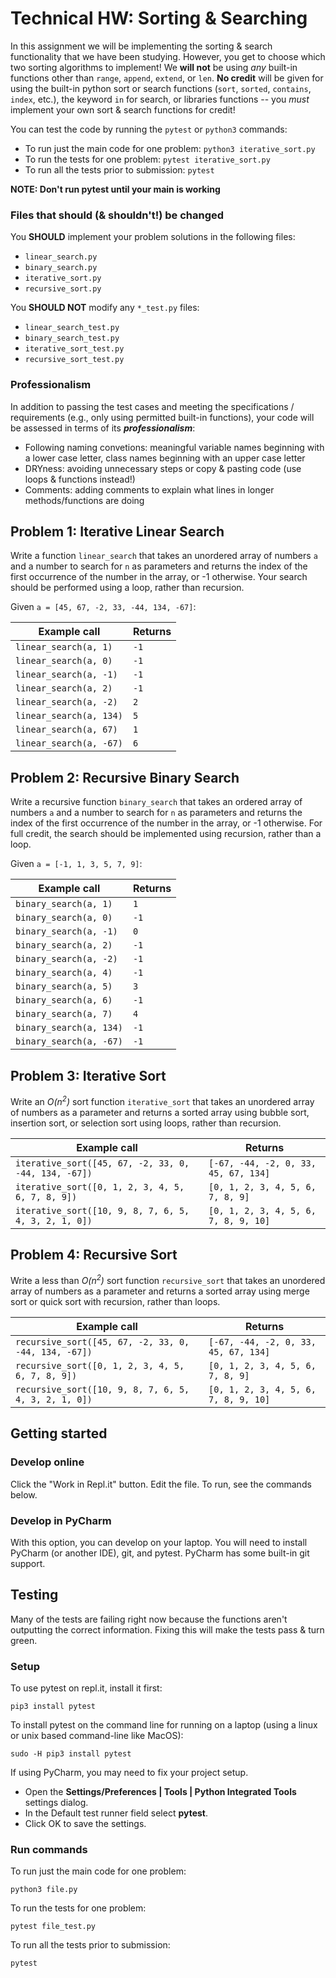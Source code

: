 # Technical HW: Sorting & Searching

In this assignment we will be implementing the sorting & search functionality
that we have been studying. However, you get to choose which two sorting
algorithms to implement! We **will not** be using _any_ built-in functions other 
than `range`, `append`, `extend`, or `len`. **No credit** will be given for using the built-in python sort or search 
functions (`sort`, `sorted`, `contains`, `index`, etc.), the keyword `in` for search,  or libraries  functions -- you *must* implement your own sort & search functions for credit!

You can test the code by running the `pytest` or `python3` commands:

* To run just the main code for one problem: `python3 iterative_sort.py`
* To run the tests for one problem: `pytest iterative_sort.py`
* To run all the tests prior to submission: `pytest`

**NOTE: Don't run pytest until your main is working**

### Files that should (& shouldn't!) be changed

You **SHOULD** implement your problem solutions in the following files:
* `linear_search.py`
* `binary_search.py`
* `iterative_sort.py`
* `recursive_sort.py`

  

You **SHOULD NOT** modify any `*_test.py` files:
* `linear_search_test.py`
* `binary_search_test.py`
* `iterative_sort_test.py`
* `recursive_sort_test.py`

### Professionalism
In addition to passing the test cases and meeting the specifications / requirements (e.g., only using permitted built-in functions), your code will be assessed in terms of its **_professionalism_**:
* Following naming convetions: meaningful variable names beginning with a lower case letter, class names beginning with an upper case letter
* DRYness: avoiding unnecessary steps or copy & pasting code (use loops & functions instead!)
* Comments: adding comments to explain what lines in longer methods/functions are doing

## Problem 1: Iterative Linear Search
Write a function `linear_search` that takes an unordered array of numbers `a`  and a number to search for `n` as parameters and returns the index of the first occurrence of the number in the array, or -1 otherwise. Your search should be performed using a loop, rather than recursion.

Given `a = [45, 67, -2, 33, -44, 134, -67]`:

| **Example call** | **Returns** |
| -------------- | --------- |
| `linear_search(a, 1)` | `-1` |
| `linear_search(a, 0)` | `-1` |
| `linear_search(a, -1)` | `-1` |
| `linear_search(a, 2)` | `-1` |
| `linear_search(a, -2)` | `2` |
| `linear_search(a, 134)` | `5` |
| `linear_search(a, 67)` | `1` |
| `linear_search(a, -67)` | `6` |


## Problem 2: Recursive Binary Search
Write a recursive function `binary_search` that takes an ordered array of numbers `a`  and a number to search for `n` as  parameters and returns the index of the first occurrence of the number in the array, or -1 otherwise. For full credit, the search should be implemented using recursion, rather than a loop.

Given `a = [-1, 1, 3, 5, 7, 9]`:

| **Example call** | **Returns** |
| -------------- | --------- |
| `binary_search(a, 1)` | `1` |
| `binary_search(a, 0)` | `-1` |
| `binary_search(a, -1)` | `0` |
| `binary_search(a, 2)` | `-1` |
| `binary_search(a, -2)` | `-1` |
| `binary_search(a, 4)` | `-1` |
| `binary_search(a, 5)` | `3` |
| `binary_search(a, 6)` | `-1` |
| `binary_search(a, 7)` | `4` |
| `binary_search(a, 134)` | `-1` |
| `binary_search(a, -67)` | `-1` |


## Problem 3: Iterative Sort

Write an *O(n<sup>2</sup>)* sort function `iterative_sort` that takes an unordered array of numbers as a parameter and returns a sorted array using bubble sort, insertion sort, or selection sort using loops, rather than recursion.

| **Example call** | **Returns** |
| -------------- | --------- |
| `iterative_sort([45, 67, -2, 33, 0, -44, 134, -67])` | `[-67, -44, -2, 0, 33, 45, 67, 134]` |
| `iterative_sort([0, 1, 2, 3, 4, 5, 6, 7, 8, 9])` | `[0, 1, 2, 3, 4, 5, 6, 7, 8, 9]` |
| `iterative_sort([10, 9, 8, 7, 6, 5, 4, 3, 2, 1, 0])` | `[0, 1, 2, 3, 4, 5, 6, 7, 8, 9, 10]` |


## Problem 4: Recursive Sort

Write a less than *O(n<sup>2</sup>)* sort function `recursive_sort` that takes an unordered array of numbers as a parameter and returns a sorted array using merge sort or quick sort with recursion, rather than loops.

| **Example call** | **Returns** |
| -------------- | --------- |
| `recursive_sort([45, 67, -2, 33, 0, -44, 134, -67])` | `[-67, -44, -2, 0, 33, 45, 67, 134]` |
| `recursive_sort([0, 1, 2, 3, 4, 5, 6, 7, 8, 9])` | `[0, 1, 2, 3, 4, 5, 6, 7, 8, 9]` |
| `recursive_sort([10, 9, 8, 7, 6, 5, 4, 3, 2, 1, 0])` | `[0, 1, 2, 3, 4, 5, 6, 7, 8, 9, 10]` |

## 

## Getting started

### Develop online

Click the "Work in Repl.it" button. Edit the file. To run, see the commands below.

### Develop in PyCharm

With this option, you can develop on your laptop. 
You will need to install PyCharm (or another IDE),
git, and pytest. PyCharm has some built-in git 
support.

## Testing
Many of the tests are failing right now because the 
functions
aren't outputting the correct information. Fixing this
will make the tests pass & turn green.

### Setup
To use pytest on repl.it, install it first:

`pip3 install pytest`

To install pytest on the command line for running on a laptop (using a linux or unix based command-line like MacOS):

`sudo -H pip3 install pytest`

If using PyCharm, you may need to fix your project setup.
- Open the **Settings/Preferences | Tools | Python Integrated Tools** settings dialog.
- In the Default test runner field select **pytest**.
- Click OK to save the settings.

### Run commands
To run just the main code for one problem:

`python3 file.py`

To run the tests for one problem:

`pytest file_test.py`

To run all the tests prior to submission:

`pytest`
